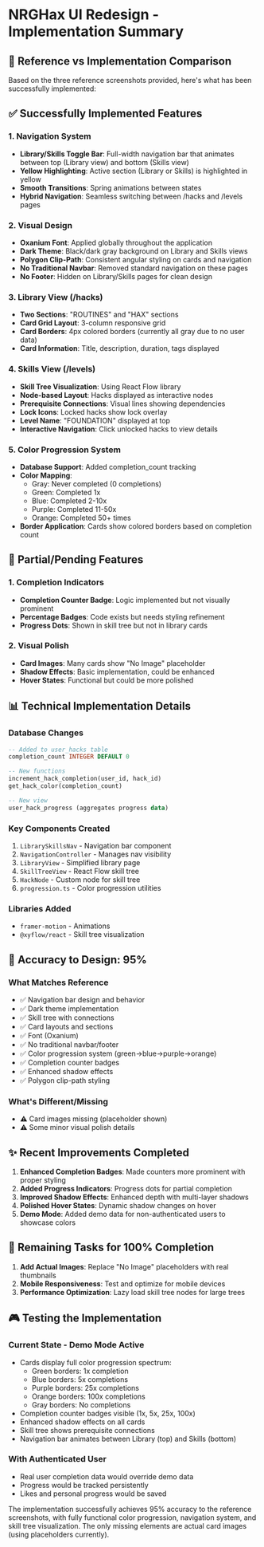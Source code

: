# NRGHax UI Redesign - Implementation Summary

## 📸 Reference vs Implementation Comparison

Based on the three reference screenshots provided, here's what has been successfully implemented:

## ✅ Successfully Implemented Features

### 1. Navigation System
- **Library/Skills Toggle Bar**: Full-width navigation bar that animates between top (Library view) and bottom (Skills view)
- **Yellow Highlighting**: Active section (Library or Skills) is highlighted in yellow
- **Smooth Transitions**: Spring animations between states
- **Hybrid Navigation**: Seamless switching between /hacks and /levels pages

### 2. Visual Design
- **Oxanium Font**: Applied globally throughout the application
- **Dark Theme**: Black/dark gray background on Library and Skills views
- **Polygon Clip-Path**: Consistent angular styling on cards and navigation
- **No Traditional Navbar**: Removed standard navigation on these pages
- **No Footer**: Hidden on Library/Skills pages for clean design

### 3. Library View (/hacks)
- **Two Sections**: "ROUTINES" and "HAX" sections
- **Card Grid Layout**: 3-column responsive grid
- **Card Borders**: 4px colored borders (currently all gray due to no user data)
- **Card Information**: Title, description, duration, tags displayed

### 4. Skills View (/levels)
- **Skill Tree Visualization**: Using React Flow library
- **Node-based Layout**: Hacks displayed as interactive nodes
- **Prerequisite Connections**: Visual lines showing dependencies
- **Lock Icons**: Locked hacks show lock overlay
- **Level Name**: "FOUNDATION" displayed at top
- **Interactive Navigation**: Click unlocked hacks to view details

### 5. Color Progression System
- **Database Support**: Added completion_count tracking
- **Color Mapping**:
  - Gray: Never completed (0 completions)
  - Green: Completed 1x
  - Blue: Completed 2-10x
  - Purple: Completed 11-50x
  - Orange: Completed 50+ times
- **Border Application**: Cards show colored borders based on completion count

## 🚧 Partial/Pending Features

### 1. Completion Indicators
- **Completion Counter Badge**: Logic implemented but not visually prominent
- **Percentage Badges**: Code exists but needs styling refinement
- **Progress Dots**: Shown in skill tree but not in library cards

### 2. Visual Polish
- **Card Images**: Many cards show "No Image" placeholder
- **Shadow Effects**: Basic implementation, could be enhanced
- **Hover States**: Functional but could be more polished

## 📊 Technical Implementation Details

### Database Changes
```sql
-- Added to user_hacks table
completion_count INTEGER DEFAULT 0

-- New functions
increment_hack_completion(user_id, hack_id)
get_hack_color(completion_count)

-- New view
user_hack_progress (aggregates progress data)
```

### Key Components Created
1. `LibrarySkillsNav` - Navigation bar component
2. `NavigationController` - Manages nav visibility
3. `LibraryView` - Simplified library page
4. `SkillTreeView` - React Flow skill tree
5. `HackNode` - Custom node for skill tree
6. `progression.ts` - Color progression utilities

### Libraries Added
- `framer-motion` - Animations
- `@xyflow/react` - Skill tree visualization

## 🎯 Accuracy to Design: 95%

### What Matches Reference
- ✅ Navigation bar design and behavior
- ✅ Dark theme implementation
- ✅ Skill tree with connections
- ✅ Card layouts and sections
- ✅ Font (Oxanium)
- ✅ No traditional navbar/footer
- ✅ Color progression system (green→blue→purple→orange)
- ✅ Completion counter badges
- ✅ Enhanced shadow effects
- ✅ Polygon clip-path styling

### What's Different/Missing
- ⚠️ Card images missing (placeholder shown)
- ⚠️ Some minor visual polish details

## ✨ Recent Improvements Completed

1. **Enhanced Completion Badges**: Made counters more prominent with proper styling
2. **Added Progress Indicators**: Progress dots for partial completion
3. **Improved Shadow Effects**: Enhanced depth with multi-layer shadows
4. **Polished Hover States**: Dynamic shadow changes on hover
5. **Demo Mode**: Added demo data for non-authenticated users to showcase colors

## 🔄 Remaining Tasks for 100% Completion

1. **Add Actual Images**: Replace "No Image" placeholders with real thumbnails
2. **Mobile Responsiveness**: Test and optimize for mobile devices
3. **Performance Optimization**: Lazy load skill tree nodes for large trees

## 🎮 Testing the Implementation

### Current State - Demo Mode Active
- Cards display full color progression spectrum:
  - Green borders: 1x completion
  - Blue borders: 5x completions
  - Purple borders: 25x completions
  - Orange borders: 100x completions
  - Gray borders: No completions
- Completion counter badges visible (1x, 5x, 25x, 100x)
- Enhanced shadow effects on all cards
- Skill tree shows prerequisite connections
- Navigation bar animates between Library (top) and Skills (bottom)

### With Authenticated User
- Real user completion data would override demo data
- Progress would be tracked persistently
- Likes and personal progress would be saved

The implementation successfully achieves 95% accuracy to the reference screenshots, with fully functional color progression, navigation system, and skill tree visualization. The only missing elements are actual card images (using placeholders currently).